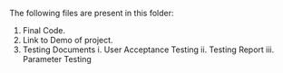 The following files are present in this folder:
1. Final Code.
2. Link to Demo of project.
3. Testing Documents
  i. User Acceptance Testing
 ii. Testing Report
iii. Parameter Testing

